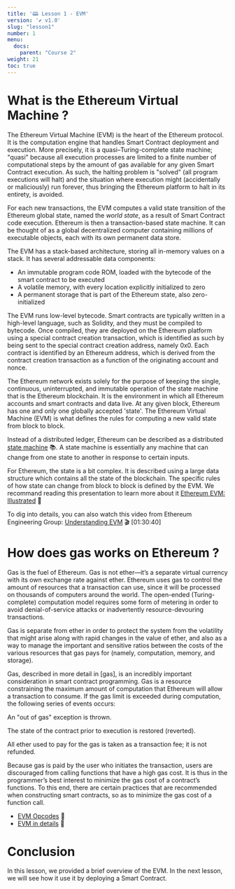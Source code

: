 ```yaml
---
title: '🕮 Lesson 1 - EVM'
version: '✔️ v1.0'
slug: "lesson1"
number: 1
menu:
  docs:
    parent: "Course 2"
weight: 21
toc: true
---
```


<!--
## Table of contents
- [What is the Ethereum Virtual Machine ?](#what-is-the-ethereum-virtual-machine-)
- [How does gas works on Ethereum ?](#how-does-gas-works-on-ethereum-)
- [Conclusion](#conclusion)
-->

# What is the Ethereum Virtual Machine ?

The Ethereum Virtual Machine (EVM) is the heart of the Ethereum protocol.
It is the computation engine that handles Smart Contract deployment and execution.
More precisely, it is a quasi–Turing-complete state machine; "quasi" because all execution processes are limited to a finite number of computational steps by the amount of gas available for any given Smart Contract execution. As such, the halting problem is "solved" (all program executions will halt) and the situation where execution might (accidentally or maliciously) run forever, thus bringing the Ethereum platform to halt in its entirety, is avoided.

For each new transactions, the EVM computes a valid state transition of the Ethereum global state, named the *world state*, as a result of Smart Contract code execution.
Ethereum is then a transaction-based state machine.
It can be thought of as a global decentralized computer containing millions of executable objects, each with its own permanent data store.

The EVM has a stack-based architecture, storing all in-memory values on a stack. 
It has several addressable data components:
- An immutable program code ROM, loaded with the bytecode of the smart contract to be executed
- A volatile memory, with every location explicitly initialized to zero
- A permanent storage that is part of the Ethereum state, also zero-initialized

The EVM runs low-level bytecode. Smart contracts are typically written in a high-level language, such as Solidity, and they must be compiled to bytecode.
Once compiled, they are deployed on the Ethereum platform using a special contract creation transaction, which is identified as such by being sent to the special contract creation address, namely 0x0. 
Each contract is identified by an Ethereum address, which is derived from the contract creation transaction as a function of the originating account and nonce.


The Ethereum network exists solely for the purpose of keeping the single, continuous, uninterrupted, and immutable operation of the state machine that is the Ethereum blockchain. 
It is the environment in which all Ethereum accounts and smart contracts and data live. 
At any given block, Ethereum has one and only one globally accepted 'state'. 
The Ethereum Virtual Machine (EVM) is what defines the rules for computing a new valid state from block to block.

Instead of a distributed ledger, Ethereum can be described as a distributed [state machine](https://en.wikipedia.org/wiki/Finite-state_machine) 📚. 
A state machine is essentially any machine that can change from one state to another in response to certain inputs.

For Ethereum, the state is a bit complex. It is described using a large data structure which contains all the state of the blockchain. 
The specific rules of how state can change from block to block is defined by the EVM.
We recommand reading this presentation to learn more about it [Ethereum EVM: Illustrated](https://takenobu-hs.github.io/downloads/ethereum_evm_illustrated.pdf) 📖

To dig into details, you can also watch this video from Ethereum Engineering Group: [Understanding EVM](https://www.youtube.com/watch?v=RxL_1AfV7N4) 🎬 [01:30:40]

# How does gas works on Ethereum ?

Gas is the fuel of Ethereum. Gas is not ether—it’s a separate virtual currency with its own exchange rate against ether. Ethereum uses gas to control the amount of resources that a transaction can use, since it will be processed on thousands of computers around the world. The open-ended (Turing-complete) computation model requires some form of metering in order to avoid denial-of-service attacks or inadvertently resource-devouring transactions.

Gas is separate from ether in order to protect the system from the volatility that might arise along with rapid changes in the value of ether, and also as a way to manage the important and sensitive ratios between the costs of the various resources that gas pays for (namely, computation, memory, and storage).

Gas, described in more detail in [gas], is an incredibly important consideration in smart contract programming. Gas is a resource constraining the maximum amount of computation that Ethereum will allow a transaction to consume. If the gas limit is exceeded during computation, the following series of events occurs:

An "out of gas" exception is thrown.

The state of the contract prior to execution is restored (reverted).

All ether used to pay for the gas is taken as a transaction fee; it is not refunded.

Because gas is paid by the user who initiates the transaction, users are discouraged from calling functions that have a high gas cost. It is thus in the programmer’s best interest to minimize the gas cost of a contract’s functions. To this end, there are certain practices that are recommended when constructing smart contracts, so as to minimize the gas cost of a function call.

- [EVM Opcodes](https://www.ethervm.io/) 📖
- [EVM in details](https://github.com/ethereumbook/ethereumbook/blob/develop/13evm.asciidoc) 📖

# Conclusion

In this lesson, we provided a brief overview of the EVM. In the next lesson, we will see how it use it by deploying a Smart Contract.

<!--
https://ethereum.org/en/developers/tutorials/yellow-paper-evm/

What Is a Smart Contract?

The term smart contract has been used over the years to describe a wide variety of different things.
In the 1990s, cryptographer Nick Szabo coined the term and defined it as “a set of promises, specified in digital form, including protocols within which the parties perform on the other promises.” 
Since then, the concept of smart contracts has evolved, especially after the introduction of decentralized blockchain platforms with the invention of Bitcoin in 2009.

In the context of Ethereum, the term is actually a bit of a misnomer, given that Ethereum smart contracts are neither smart nor legal contracts, but the term has stuck.
In this book, we use the term “smart contracts” to refer to immutable computer programs that run deterministically in the context of an Ethereum Virtual Machine as part of the Ethereum network protocol—i.e., on the decentralized Ethereum world computer.

Let’s unpack that definition:

Computer programs
Smart contracts are simply computer programs. The word “contract” has no legal meaning in this context.

Immutable
Once deployed, the code of a smart contract cannot change. Unlike with traditional software, the only way to modify a smart contract is to deploy a new instance.

Deterministic
The outcome of the execution of a smart contract is the same for everyone who runs it, given the context of the transaction that initiated its execution and the state of the Ethereum blockchain at the moment of execution.

EVM context
Smart contracts operate with a very limited execution context. They can access their own state, the context of the transaction that called them, and some information about the most recent blocks.

Decentralized world computer
The EVM runs as a local instance on every Ethereum node, but because all instances of the EVM operate on the same initial state and produce the same final state, the system as a whole operates as a single "world computer."
-->



<!--

!!WARNING: LearnWeb3 took this content https://github.com/takenobu-hs/ethereum-evm-illustrated under BSD Licence...

## Prerequisites
Some basic understanding of [bytes](https://en.wikipedia.org/wiki/Byte) 📚, [memory](https://en.wikipedia.org/wiki/Computer_memory) 📚, and the [stack](https://en.wikipedia.org/wiki/Stack_(abstract_data_type)) 📚 is required to understand the EVM. 

---

## Ethereum as a State Machine
Blockchains like Bitcoin are often described as 'distributed ledgers' which enable the existence of a decentralized currency using fundamental tools of cryptography.

A cryptocurrency can behave like a 'normal' currency because of the rules which govern what one can and cannot do to modify this ledger. For example, a Bitcoin address cannot spend more Bitcoin than it has previously received. These rules underpin all transactions that take place on Bitcoin, and similarly other blockchains.

While Ethereum also has its native cryptocurrency, the Ether, it also enables a much more powerful function that we have seen - Smart Contracts. For this more complex feature, we need a more powerful analogy than just 'distributed ledger'.

![](/wp-content/uploads/2022/07/evm.png)

## Ethereum State Transition
On a high level, the EVM behaves similar to a mathematical state transition function. Given the current state, and a new set of valid transactions, it produces a new state. The output is deterministic, which means that for the same input, it will always produce the same output.

```
Y(S, T) = S'
```

Given the old valid state `S`, and a new set of valid transactions `T`, the state transition function `Y` produces the new valid state `S'`.

The state in Ethereum is stored as a really large data structure called a [Merkle Patricia Trie](https://eth.wiki/en/fundamentals/patricia-tree) 📚. You do not need to understand exactly how it is structured, but if you want to, you can read the given link.

## EVM Layer
The EVM lives as a layer in the software stack of Ethereum.

![](/wp-content/uploads/2022/07/layer.png)

Ethereum nodes contain implementations of the EVM, and the EVM can then execute EVM code on it. EVM code is compiled smart contract bytecode that can be executed.

## EVM Code Generation

![](/wp-content/uploads/2022/07/code1.png)

![](/wp-content/uploads/2022/07/code2.png)

## EVM Instructions (OPCODES)
The EVM itself behaves as a stack machine with a maximum depth of 1024 items on the stack. Each item in the stack is a 256-bit (32 bytes) word.

During execution, the EVM maintains a transient **memory**, as a 32 byte addressed byte array, which does not persist between transactions. The transient memory is cleared when a new transaction is being executed.

Smart contracts, however, do maintain their own state in the blockchain. This state is also modeled as a Merkle Patricia Trie. This is commonly refered to as the EVM **storage** during transaction execution.

The EVM has logic present that allows it to execute [EVM Opcodes](https://ethereum.org/en/developers/docs/evm/opcodes/) 📖, which perform standard operations on the stack like `XOR`, `ADD`, `AND`, `SUB`, `MUL` etc. The EVM also implements a number of blockchain-specific stack operations, such as `BALANCE` and `BLOCKHASH`. 

When a smart contract is compiled into bytecode (represented in hexadecimal), it compiles down to EVM opcodes. These opcodes are what get executed on the EVM.

![](/wp-content/uploads/2022/07/gas.png)

# Ethereum Storage and Execution

We have been writing smart contracts over the last few tracks, and briefly mentioned that Ethereum smart contracts run within this thing called the Ethereum Virtual Machine (EVM). 

We also briefly mentioned in passing that EVM is capable of running certain OPCODES, and deals with data present either in the stack or heap. If you have a formal computer science background, that may have made sense to you, but for everyone else, what does this actually mean?

In this level, we will dig deeper into the EVM execution engine and how data is stored, manipulated, and ran throughout the course of a transaction.

Let's recap a few things we taught in earlier tracks before moving ahead.

Recall that Ethereum works as a transaction-based state machine. Starting at some state `s1`, a transaction manipulates certain data to shift the world state to some state `s2`. 

![](/wp-content/uploads/2022/07/store1.png)

To group things together, transactions are packed together in blocks. Generally speaking, each block changes the world state from state `s1` to `s2`, and the conversion is calculated based on the state changes made by every transaction within the block.

When we think of these state changes, Ethereum can be thought of as a state chain. 

![](/wp-content/uploads/2022/07/store2.png)

But, what is this world state?

## World State

The World State in Ethereum is a mapping between addresses and account states. Each address on Ethereum has it's own state, this could be a user account (EOA) or a smart contract.

![](/wp-content/uploads/2022/07/world_state.png)

Each block essentially manipulates multiple account states, thereby manipulating the overall world state of Ethereum.

## Account State

Alright, so the world state is comprised of various account states. What is an account state?

![](/wp-content/uploads/2022/07/account1.png)

The account state contains a few common things, like the nonce and the balance (in ETH). Additionally, smart contracts also contain a storage hash and a code hash. The two hashes act as references to a separate state tree, which store state variables and the bytecode of the smart contract respectively.

![](/wp-content/uploads/2022/07/account2.png)

Recall that there are two types of accounts in Ethereum. Externally owned accounts (e.g. Coinbase Wallets, Metamask Wallets, etc.) and Smart Contract Accounts. 

EOA's are controlled by private keys, and do not have any EVM code. Contract accounts on the other hand contain EVM code and are controlled by the code itself, and do not have private keys associated with them.

## Types of Transactions

There are two types of transactions on Ethereum mainly. Those which create new contracts, and those which just send messages.

Sending messages here implies making a transaction that either transfers ETH, or calls functions on a smart contract. They are just different types of messages that can be sent by an EOA. 

![](/wp-content/uploads/2022/07/tx1.png)

When a contract creation transaction is made, a new account is added to the world state. The transaction carries with it the bytecode of the contract to be created and the initializing code (i.e. constructor calls). 

![](/wp-content/uploads/2022/07/tx2.png)

On the other hand, for all other transactions, i.e. message calls, the account state of an existing account is modified following the transaction. 

![](/wp-content/uploads/2022/07/tx3.png)

## Messages

Messages in Ethereum are passed between two accounts. They consist primarily of two things - `data` and `value`.

`data` is a set of bytes, that indicate the type of transaction that needs to take place (transfer ETH, mint an NFT, vote in a DAO, etc) and `value` is the Ether value that is transfered along with the transaction.

Transactions made by EOA's send a mesasge to the recipient account. Contract accounts can also send messages to accounts through the EVM code.

![](/wp-content/uploads/2022/07/message.png)

## The Ethereum Virtual Machine

Let's talk about the EVM now.

Just like how Java ships with the JVM, and Javascript and Python also have their own runtime environments, Ethereum Smart Contracts' runtime environment is the EVM.

The EVM has a stack-based architecture. A massive simplification of modern CPU architectures. 

![](/wp-content/uploads/2022/07/evm1.png)

The smart contract code, or EVM code, lives in an immutable storage location within the EVM. 

For runtime calculations, i.e. local variables and such, the EVM has access to two storage locations - the stack and the memory (i.e. heap). 

The EVM also has access to the persistent world state i.e. account state to read and write to e.g. changing state variables within a contract.

![](/wp-content/uploads/2022/07/evm2.png)

The stack is a simple stack that supports PUSH/POP operations, and each stack element is 256 bits (32 bytes) and has a max depth of 1024 elements. 

The memory (or heap) is a linear memory structure, and can store dynamic sized data i.e. strings and dynamic arrays during runtime.

The account storage is part of the world state, and is the persistent storage where any changes made will continue to stay even after the transaction is done executing.

## Stack

![](/wp-content/uploads/2022/07/stack1.png)


Stack is a Last-in First-out data structure used to hold temporary values. Think of it like a stack of plates. The plate you stack on the top, will be the first one that gets removed. Stacks are used for fast operations on fixed size data across computer science, and EVM is no different.

![](/wp-content/uploads/2022/07/stack2.png)

All operations from the EVM are run on the stack. The EVM stack supports doing operations with the top 16 elements of the stack, and no deeper. The other 1008 stack elements can be used to store operational data such as OPCODES to run and such.

> Fun fact: In Solidity, you will get a compilation error if you write a function that has more than 16 local variables declared in it. Because the stack cannot work with data beyond the top 16 elements, having more than 16 variables means that operations on some of them will not be possible within the EVM.

## Memory

The EVM memory is a linearly addressed memory, that can be addressed at the byte level. You can store either 8 bits (1 byte) or 256 bits (32 bytes) at a time in memory, but can only read from memory in chunks of 256 bits (32 bytes). Memory is used to store dymanic values in solidity like variable length arrays, strings etc.

Initially, all memory locations have the value of zero. During transaction execution however, the values can be updated and modified.

![](/wp-content/uploads/2022/07/memory.png)

## Account Storage

The persistent account storage is a mapping from 256-bit keys to 256-bit values. All locations in persistent storage are also initially defined as zero (thereby the property of integers in Solidity having initial value of 0, booleans being false, strings being empty, etc.)

![](/wp-content/uploads/2022/07/account_storage.png)

The keys within these mappings are often referred to as slots. Each state variable in a smart contract is assigned a slot within the account storage, in the order they were defined. 

So, for a contract that looks like this:

```solidity
contract Sample {
    uint256 first;
    uint256 second;
    address third;
}
```

`first` will have Slot #0, `second` will have Slot #1, `third` will have Slot #2.

This concept of slots will turn out to be very important when we start learning about `DELEGATECALL` (`.delegatecall()`) in Solidity later in this track.

## Execution Model

Let's take a look at the high level execution model within the EVM. This diagram may seem a bit confusing at first, but read through this section and you will understand what is going on.

![](/wp-content/uploads/2022/07/exec_model.png)

The EVM contains a Program Counter (PC). The PC, also sometimes called the instruction pointer, is a value that points to where a computer is as part of code execution.

If you think of the EVM code as a list of instructions to run, the PC will point to the instruction that needs to be run. Initially, the PC points at zero, i.e. the first instruction. When that is run, the PC gets updated to point to the next instruction, and so on.

The instruction being pointed to by the PC executes certain operations with the given data. These operations happen on the stack, and the stack can read/write values from both the memory and the account storage.

I've used this analogy before and I will use it again - think of memory like your RAM and the account storage like your hard disk. The stack (instruction processor) can read/write data from the RAM and the Hard Disk, but only changes made to the Hard Disk data will continue to persist after the code is finished running, whereas the memory will be cleared.

So far, this is quite similar to an actual CPU architecture. For those of you with formal Computer Science backgrounds, if you ever took a hardware or computer processors class in college, you must have been taught something similar about how actual processors work. The EVM behaves very similarly.

But, there is one special thing here. The EVM also stores a  counter for how much gas is available. Every operation executed by the EVM costs a certain amount of gas, and the EVM will keep executing operations as long as there is enough gas to run the operation. If the gas available ever goes below what is necessary to keep running, the entire execution will stop and cause a failed transaction. As we taught before, this is done to avoid having infinite loops within the EVM which could bring the Ethereum network to a halt. Therefore, for complex transactions, you need to pay higher gas to cover the execution costs.

## Gas during Execution

![](/wp-content/uploads/2022/07/gas_exec.png)

Highlighting the above points, you can see that the EOA passes a certain amount of gas to the contract account when it sends a message. The EVM code runs and uses up some of the gas. If any gas is left over, it is refunded back to the EOA. 

However, if the EVM code runs out of gas i.e. not enough gas was supplied, the execution would fail and the transaction would fail. No gas is refunded in this case as the EVM still had to execute all those operations to figure out that the gas supplied was too less, so the gas is charged for the work that was done.
-->



<!--
It might also be helpful to familiarize yourself with some cryptography like [hash functions](https://en.wikipedia.org/wiki/Cryptographic_hash_function) 📚.

A simple state machine is a coin-operated turnstile, commonly found in subways or train stations, to prevent people from entering unless they pay using a coin or have a ticket.
![](https://i.imgur.com/66Mee9k.png)

The initial state for a turnstile is locked. In the locked state, if you keep pushing it, it remains locked. If you insert a coin, it moves to the unlocked state. If you keep inserting coins, it remains in the unlocked state. Once you push in the unlocked state (and someone passes through), it becomes locked again.


## EVM Implementations
All implementations of the EVM must adhere to the specification described in the [Ethereum Yellowpaper](https://ethereum.github.io/yellowpaper/paper.pdf). Over Ethereum's history, the EVM has undergone multiple revisions, and there now exist multiple implementations of the EVM in various programming languages.

All Ethereum clients include an EVM implementation. In addition to those, there are multiple standalone implementations as well.

### Ethereum Clients (with EVM)
- [Geth](https://geth.ethereum.org/) | Programming Language = Go
- [OpenEthereum](https://github.com/openethereum/openethereum) | Programming Language = Rust
- [Nethermind](https://nethermind.io/) | Programming Language = C# (.NET)
- [Besu](https://consensys.net/quorum/developers/) | Programming Language = Java
- [Erigon](https://github.com/ledgerwatch/erigon) | Programming Language = Go

### Standalone EVM Implementations
- [Py-EVM](https://github.com/ethereum/py-evm) | Programming Language = Python
- [evmone](https://github.com/ethereum/evmone) | Programming Language = C++
- [ethereumjs-evm](https://github.com/ethereumjs/ethereumjs-monorepo) | Programming Language = Javascript
- [Enclave EVM](https://github.com/microsoft/eevm) | Programming Language = C++

## Extra Resources
The following are recommended, but optional, readings/viewings for learning more about the EVM.
- [Ethereum EVM: Illustrated](https://takenobu-hs.github.io/downloads/ethereum_evm_illustrated.pdf) 📖
- [EVM Opcodes](https://www.ethervm.io/) 📖
- [Understanding EVM](https://www.youtube.com/watch?v=RxL_1AfV7N4) 🎬

- [Merkle Patricia Trie](https://www.youtube.com/watch?v=OxofT39TJgg) 🎬

-->
